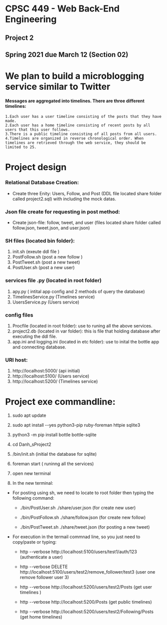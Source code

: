 # CPSC 449 - Web Back-End Engineering 
## Project 2 
## Spring 2021 due March 12 (Section 02)


# We plan to build a microblogging service similar to Twitter
#### Messages are aggregated into timelines. There are three different timelines:
    1.Each user has a user timeline consisting of the posts that they have made.
    2.Each user has a home timeline consisting of recent posts by all users that this user follows.
    3.There is a public timeline consisting of all posts from all users.
    4.Timelines are organized in reverse chronological order. When timelines are retrieved through the web service, they should be limited to 25.

# Project design 

### Relational Database Creation:

* Create three Enity: Users, Follow, and Post (DDL file located share folder called project2.sql) with including the mock datas. 

### Json file create for requesting in post method: 

* Create json-file: follow, tweet, and user (files located share folder called follow.json, tweet.json, and user.json)

### SH files (located bin folder): 

1. init.sh (exeute ddl file )
2. PostFollow.sh (post a new follow )
3. PostTweet.sh (post a new tweet)
4. PostUser.sh (post a new user) 


### services file .py (located in root folder)

1. apy.py ( intital app config and 2 methods of query the database)
2. TimelinesService.py (Timelines service) 
3. UsersService.py (Users service)

### config files
1. Procfile (located in root folder): use to runing all the above services.
2. project2.db (located in var folder): this is file that holding database after executing the ddl file. 
3. app.ini and logging.ini (located in etc folder): use to inital the bottle app and connecting database. 
### URI host:
1.  http://localhost:5000/ (api initial)
2.  http://localhost:5100/ (Users service)
3.  http://localhost:5200/ (Timelines service)
# Project exe commandline:

1. sudo apt update

2. sudo apt install --yes python3-pip ruby-foreman httpie sqlite3

3. python3 -m pip install bottle bottle-sqlite

4. cd Danh_sProject2

5. /bin/init.sh (initial the database for sqlite)

6. foreman start ( runinng all the services)

7. open new terminal

8. In the new terminal: 
  * For posting using sh, we need to locate to root folder then typing the following command: 
      -  ./bin/PostUser.sh ./share/user.json  (for create new user)

      -  ./bin/PostFollow.sh   ./share/follow.json (for create new follow)
      -  ./bin/PostTweet.sh ./share/tweet.json (for posting a new tweet) 

  * For execution in the termail commnad line, so you just need to copy/paste or typing:
    -   http --verbose http://localhost:5100/users/test1/auth/123 (authenticate a user)

    -   http --verbose DELETE http://localhost:5100/users/test2/remove_follower/test3
 (user one remove follower user 3)
 
    -   http --verbose http://localhost:5200/users/test2/Posts (get user timelines )
    -   http --verbose http://localhost:5200/Posts (get public timelines)
    -   http --verbose http://localhost:5200/users/test2/Following/Posts (get home timelines)
 
 

